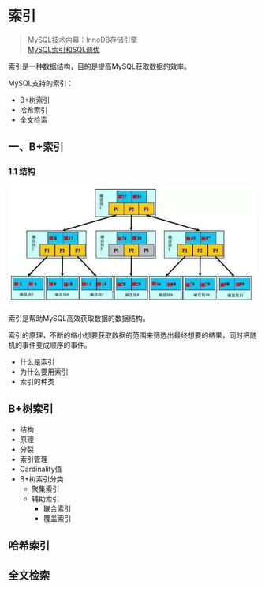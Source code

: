 # 索引

> MySQL技术内幕：InnoDB存储引擎  
> [MySQL索引和SQL调优](https://juejin.im/post/5a6873fbf265da3e393a97fa#comment)  

索引是一种数据结构，目的是提高MySQL获取数据的效率。

MySQL支持的索引：
- B+树索引
- 哈希索引
- 全文检索

## 一、B+索引

### 1.1 结构

![索引结构](./1.jpg)







索引是帮助MySQL高效获取数据的数据结构。

索引的原理，不断的缩小想要获取数据的范围来筛选出最终想要的结果，同时把随机的事件变成顺序的事件。


- 什么是索引
- 为什么要用索引
- 索引的种类

## B+树索引

- 结构
- 原理
- 分裂
- 索引管理
- Cardinality值
- B+树索引分类
    - 聚集索引
    - 辅助索引
        - 联合索引
        - 覆盖索引
        
## 哈希索引

## 全文检索